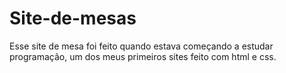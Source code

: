 # Site-de-mesas
Esse site de mesa foi feito quando estava começando a estudar programação, um dos meus primeiros sites feito com html e css.
